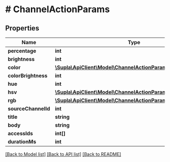 # # ChannelActionParams

## Properties

Name | Type | Description | Notes
------------ | ------------- | ------------- | -------------
**percentage** | **int** |  | [optional]
**brightness** | **int** |  | [optional]
**color** | [**\Supla\ApiClient\Model\ChannelActionParamsRgbwOneOfColor**](ChannelActionParamsRgbwOneOfColor.md) |  | [optional]
**colorBrightness** | **int** |  | [optional]
**hue** | **int** |  | [optional]
**hsv** | [**\Supla\ApiClient\Model\ChannelActionParamsRgbwOneOf2Hsv**](ChannelActionParamsRgbwOneOf2Hsv.md) |  | [optional]
**rgb** | [**\Supla\ApiClient\Model\ChannelActionParamsRgbwOneOf3Rgb**](ChannelActionParamsRgbwOneOf3Rgb.md) |  | [optional]
**sourceChannelId** | **int** |  | [optional]
**title** | **string** |  | [optional]
**body** | **string** |  | [optional]
**accessIds** | **int[]** |  | [optional]
**durationMs** | **int** |  | [optional]

[[Back to Model list]](../../README.md#models) [[Back to API list]](../../README.md#endpoints) [[Back to README]](../../README.md)
